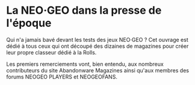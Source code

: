 # La NEO·GEO dans la presse de l'époque

Qui n'a jamais bavé devant les tests des jeux NEO·GEO ? Cet ouvrage est dédié à tous ceux qui ont découpé des dizaines de magazines pour créer leur propre classeur dédié à la Rolls.

Les premiers remerciements vont, bien entendu, aux nombreux contributeurs du site Abandonware Magazines ainsi qu'aux membres des forums NEOGEO PLAYERS et NEOGEOFANS. 
